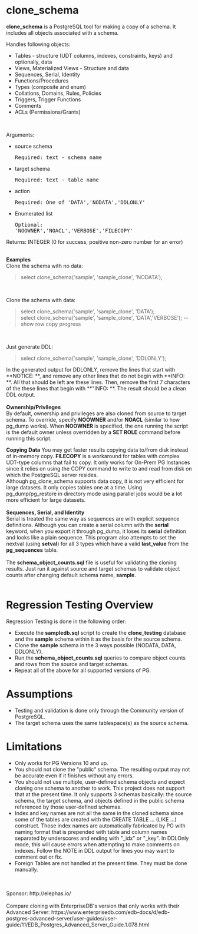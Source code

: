 # clone_schema

**clone_schema** is a PostgreSQL tool for making a copy of a schema.  It includes all objects associated with a schema.


Handles following objects:

* Tables - structure (UDT columns, indexes, constraints, keys) and optionally, data
* Views, Materialized Views - Structure and data
* Sequences, Serial, Identity
* Functions/Procedures
* Types (composite and enum)
* Collations, Domains, Rules, Policies
* Triggers, Trigger Functions
* Comments
* ACLs (Permissions/Grants)
<br/>

Arguments:
* source schema   <pre>Required: text - schema name</pre>
* target schema   <pre>Required: text - table name</pre>
* action          <pre>Required: One of 'DATA','NODATA','DDLONLY'</pre>
* Enumerated list <pre>Optional: 'NOOWNER','NOACL','VERBOSE','FILECOPY'</pre>

Returns: INTEGER (0 for success, positive non-zero number for an error)
<br/><br/>

**Examples**<br/>
Clone the schema with no data:
<br/>
>select clone_schema('sample', 'sample_clone', 'NODATA');
<br/>

Clone the schema with data:
<br/>
>select clone_schema('sample', 'sample_clone', 'DATA');<br/>
>select clone_schema('sample', 'sample_clone', 'DATA','VERBOSE');  -- show row copy progress
<br/>

Just generate DDL:
<br/>
>select clone_schema('sample', 'sample_clone', 'DDLONLY');

In the generated output for DDLONLY, remove the lines that start with **NOTICE:  **, and remove any other lines that do not begin with **INFO:  **.  All that should be left are these lines.  Then, remove the first 7 characters of the these lines that begin with **"INFO:  **.  The result should be a clean DDL output.
<br/><br/>
**Ownership/Privileges**<br/>
By default, ownership and privileges are also cloned from source to target schema.  To override, specify **NOOWNER** and/or **NOACL** (similar to how pg_dump works). When **NOOWNER** is specified, the one running the script is the default owner unless overridden by a **SET ROLE** command before running this script. 

**Copying Data**
You may get faster results copying data to/from disk instead of in-memory copy. **FILECOPY** is a workaround for tables with complex UDT-type columns that fail to copy.  It only works for On-Prem PG Instances since it relies on using the COPY command to write to and read from disk on which the PostgreSQL server resides. <br/>
Although pg_clone_schema supports data copy, it is not very efficient for large datasets.  It only copies tables one at a time.  Using pg_dump/pg_restore in directory mode using parallel jobs would be a lot more efficient for large datasets.
<br/><br/>
**Sequences, Serial, and Identity**<br/>
Serial is treated the same way as sequences are with explicit sequence definitions.  Although you can create a serial column with the **serial** keyword, when you export it through pg_dump, it loses its **serial** definition and looks like a plain sequence.  This program also attempts to set the nextval (using **setval**) for all 3 types which have a valid **last_value** from the **pg_sequences** table.
<br/><br/>
The **schema_object_counts.sql** file is useful for validating the cloning results.  Just run it against source and target schemas to validate object counts after changing default schema name, **sample**.
<br/><br/>

# Regression Testing Overview
Regression Testing is done in the following order:
* Execute the **sampledb.sql** script to create the **clone_testing** database and the **sample** schema within it as the basis for the source schema.
* Clone the **sample** schema in the 3 ways possible (NODATA, DATA, DDLONLY).
* Run the **schema_object_counts.sql** queries to compare object counts and rows from the source and target schemas.
* Repeat all of the above for all supported versions of PG.

# Assumptions
* Testing and validation is done only through the Community version of PostgreSQL.
* The target schema uses the same tablespace(s) as the source schema.

# Limitations
* Only works for PG Versions 10 and up.
* You should not clone the "public" schema.  The resulting output may not be accurate even if it finishes without any errors.
* You should not use multiple, user-defined schema objects and expect cloning one schema to another to work.  This project does not support that at the present time.  It only supports 3 schemas basically: the source schema, the target schema, and objects defined in the public schema referenced by those user-defined schemas.
* Index and key names are not all the same in the cloned schema since some of the tables are created with the CREATE TABLE ... (LIKE ...) construct.  Those index names are automatically fabricated by PG with naming format that is prepended with table and column names separated by underscores and ending with "_idx" or "_key".  In DDLOnly mode, this will cause errors when attempting to make comments on indexes.  Follow the NOTE in DDL output for lines you may want to comment out or fix.
* Foreign Tables are not handled at the present time.  They must be done manually.
<br/>
<br/>
Sponsor:
 http://elephas.io/
<br/>
<br/> 
Compare cloning with EnterpriseDB's version that only works with their Advanced Server:
https://www.enterprisedb.com/edb-docs/d/edb-postgres-advanced-server/user-guides/user-guide/11/EDB_Postgres_Advanced_Server_Guide.1.078.html

 
 
 
